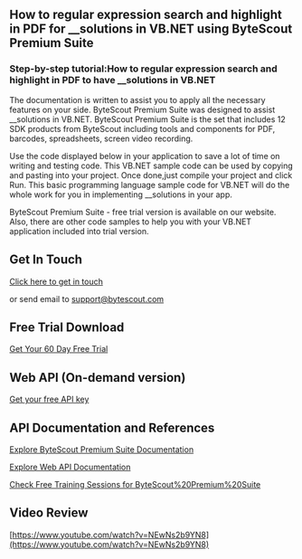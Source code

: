 ## How to regular expression search and highlight in PDF for __solutions in VB.NET using ByteScout Premium Suite

### Step-by-step tutorial:How to regular expression search and highlight in PDF to have __solutions in VB.NET

The documentation is written to assist you to apply all the necessary features on your side. ByteScout Premium Suite was designed to assist __solutions in VB.NET. ByteScout Premium Suite is the set that includes 12 SDK products from ByteScout including tools and components for PDF, barcodes, spreadsheets, screen video recording.

Use the code displayed below in your application to save a lot of time on writing and testing code. This VB.NET sample code can be used by copying and pasting into your project. Once done,just compile your project and click Run. This basic programming language sample code for VB.NET will do the whole work for you in implementing __solutions in your app.

ByteScout Premium Suite - free trial version is available on our website. Also, there are other code samples to help you with your VB.NET application included into trial version.

## Get In Touch

[Click here to get in touch](https://bytescout.zendesk.com/hc/en-us/requests/new?subject=ByteScout%20Premium%20Suite%20Question)

or send email to [support@bytescout.com](mailto:support@bytescout.com?subject=ByteScout%20Premium%20Suite%20Question) 

## Free Trial Download

[Get Your 60 Day Free Trial](https://bytescout.com/download/web-installer?utm_source=github-readme)

## Web API (On-demand version)

[Get your free API key](https://pdf.co/documentation/api?utm_source=github-readme)

## API Documentation and References

[Explore ByteScout Premium Suite Documentation](https://bytescout.com/documentation/index.html?utm_source=github-readme)

[Explore Web API Documentation](https://pdf.co/documentation/api?utm_source=github-readme)

[Check Free Training Sessions for ByteScout%20Premium%20Suite](https://academy.bytescout.com/)

## Video Review

[https://www.youtube.com/watch?v=NEwNs2b9YN8](https://www.youtube.com/watch?v=NEwNs2b9YN8)